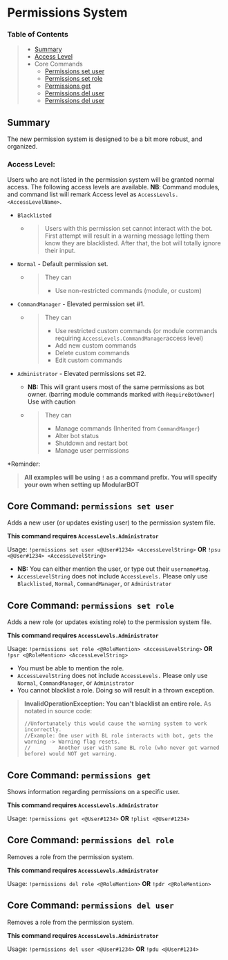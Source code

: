 # Permissions System

### Table of Contents
> * [Summary](#summary)
> * [Access Level](#access-level)
> * Core Commands
>    * [Permissions set user](#core-command-permissions-set-user)
>    * [Permissions set role](#core-command-permissions-set-role)
>    * [Permissions get](#core-command-permissions-get)
>    * [Permissions del user](#core-command-permissions-del-user)
>    * [Permissions del user](#core-command-permissions-del-user)

## Summary
The new permission system is designed to be a bit more robust, and organized.

### Access Level:
Users who are not listed in the permission system will be granted normal access. The following access levels are available.
**NB**: Command modules, and command list will remark Access level as `AccessLevels.<AccessLevelName>`.

* `Blacklisted`

   * >Users with this permission set cannot interact with the bot. First attempt will result in a warning message letting them know they are blacklisted. After that, the bot will totally ignore their input.

* `Normal` - Default permission set. 

   * >They can
     >* Use non-restricted commands (module, or custom)

* `CommandManager` - Elevated permission set #1. 

   * >They can
     >* Use restricted custom commands (or module commands requiring `AccessLevels.CommandManager`access level)
     >* Add new custom commands
     >* Delete custom commands
     >* Edit custom commands

* `Administrator` - Elevated permissions set #2. 
   * **NB:** This will grant users most of the same permissions as bot owner. (barring module commands marked with `RequireBotOwner`) Use with caution

   * >They can
     >* Manage commands (Inherited from `CommandManger`)
     >* Alter bot status
     >* Shutdown and restart bot
     >* Manage user permissions
     
*Reminder:
>**All examples will be using `!` as a command prefix. You will specify your own when setting up ModularBOT**

## Core Command: `permissions set user`
Adds a new user (or updates existing user) to the permission system file.

**This command requires `AccessLevels.Administrator`**

Usage: `!permissions set user <@User#1234> <AccessLevelString>` **OR** `!psu <@User#1234> <AccessLevelString>`
* **NB:** You can either mention the user, or type out their `username#tag`.
* `AccessLevelString` does not include `AccessLevels.` Please only use `Blacklisted`, `Normal`, `CommandManager`, or `Administrator`

## Core Command: `permissions set role`
Adds a new role (or updates existing role) to the permission system file.

**This command requires `AccessLevels.Administrator`**

Usage: `!permissions set role <@RoleMention> <AccessLevelString>` **OR** `!psr <@RoleMention> <AccessLevelString>`
* You must be able to mention the role.
* `AccessLevelString` does not include `AccessLevels.` Please only use `Normal`, `CommandManager`, or `Administrator`
* You cannot blacklist a role. Doing so will result in a thrown exception.
>**InvalidOperationException: You can't blacklist an entire role.** As notated in source code:
>```
>//Unfortunately this would cause the warning system to work incorrectly.
>//Example: One user with BL role interacts with bot, gets the warning -> Warning flag resets.
>//         Another user with same BL role (who never got warned before) would NOT get warning.
>```

## Core Command: `permissions get`
Shows information regarding permissions on a specific user.

**This command requires `AccessLevels.Administrator`**

Usage: `!permissions get <@User#1234>` **OR** `!plist <@User#1234>`

## Core Command: `permissions del role`
Removes a role from the permission system.

**This command requires `AccessLevels.Administrator`**

Usage: `!permissions del role <@RoleMention>` **OR** `!pdr <@RoleMention>`

## Core Command: `permissions del user`
Removes a role from the permission system.

**This command requires `AccessLevels.Administrator`**

Usage: `!permissions del user <@User#1234>` **OR** `!pdu <@User#1234>`
